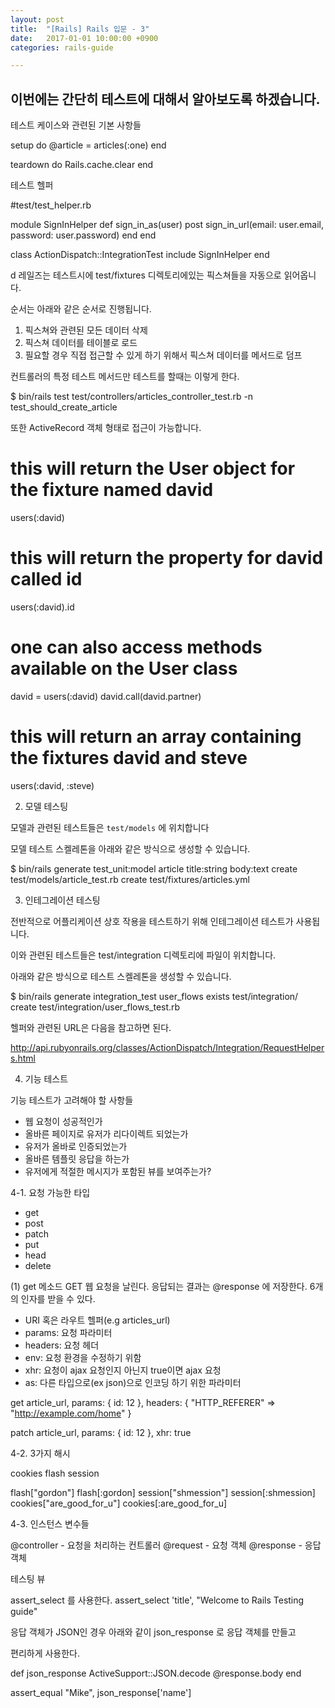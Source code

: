 ```yaml
---
layout: post
title:  "[Rails] Rails 입문 - 3"
date:   2017-01-01 10:00:00 +0900
categories: rails-guide

---
```


이번에는 간단히 테스트에 대해서 알아보도록 하겠습니다.
---------------------------------------------------

테스트 케이스와 관련된 기본 사항들

setup do
    @article = articles(:one)
end

teardown do
   Rails.cache.clear
end

테스트 헬퍼


#test/test_helper.rb

module SignInHelper
  def sign_in_as(user)
    post sign_in_url(email: user.email, password: user.password)
  end
end

class ActionDispatch::IntegrationTest
  include SignInHelper
end

 d
레일즈는 테스트시에 test/fixtures 디렉토리에있는 픽스쳐들을 자동으로 읽어옵니다.

순서는 아래와 같은 순서로 진행됩니다.

1. 픽스쳐와 관련된 모든 데이터 삭제
2. 픽스쳐 데이터를 테이블로 로드
3. 필요할 경우 직접 접근할 수 있게 하기 위해서 픽스쳐 데이터를 메서드로 덤프


컨트롤러의 특정 테스트 메서드만 테스트를 할때는 이렇게 한다.

$ bin/rails test test/controllers/articles_controller_test.rb -n test_should_create_article


또한 ActiveRecord 객체 형태로 접근이 가능합니다.

# this will return the User object for the fixture named david
users(:david)

# this will return the property for david called id
users(:david).id

# one can also access methods available on the User class
david = users(:david)
david.call(david.partner)

# this will return an array containing the fixtures david and steve
users(:david, :steve)

2. 모델 테스팅

모델과 관련된 테스트들은 `test/models` 에 위치합니다

모델 테스트 스켈레톤을 아래와 같은 방식으로 생성할 수 있습니다.

$ bin/rails generate test_unit:model article title:string body:text
create  test/models/article_test.rb
create  test/fixtures/articles.yml


3. 인테그레이션 테스팅

전반적으로 어플리케이션 상호 작용을 테스트하기 위해 인테그레이션 테스트가 사용됩니다.

이와 관련된 테스트들은 test/integration 디렉토리에 파일이 위치합니다.

아래와 같은 방식으로 테스트 스켈레톤을 생성할 수 있습니다.


$ bin/rails generate integration_test user_flows
      exists  test/integration/
      create  test/integration/user_flows_test.rb


헬퍼와 관련된 URL은 다음을 참고하면 된다.

http://api.rubyonrails.org/classes/ActionDispatch/Integration/RequestHelpers.html


4. 기능 테스트

기능 테스트가 고려해야 할 사항들
* 웹 요청이 성공적인가
* 올바른 페이지로 유저가 리다이렉트 되었는가
* 유저가 올바로 인증되었는가
* 올바른 템플릿 응답을 하는가
* 유저에게 적절한 메시지가 포함된 뷰를 보여주는가?

4-1. 요청 가능한 타입

* get
* post
* patch
* put
* head
* delete

(1) get 메소드
GET 웹 요청을 날린다. 응답되는 결과는 @response 에 저장한다.
6개의 인자를 받을 수 있다.

* URI 혹은 라우트 헬퍼(e.g articles_url)
* params: 요청 파라미터
* headers: 요청 헤더
* env: 요청 환경을 수정하기 위함
* xhr: 요청이 ajax 요청인지 아닌지 true이면 ajax 요청
* as: 다른 타입으로(ex json)으로 인코딩 하기 위한 파라미터

get article_url, params: { id: 12 }, headers: { "HTTP_REFERER" => "http://example.com/home" }

patch article_url, params: { id: 12 }, xhr: true


4-2. 3가지 해시

cookies
flash
session

flash["gordon"]               flash[:gordon]
session["shmession"]          session[:shmession]
cookies["are_good_for_u"]     cookies[:are_good_for_u]

4-3. 인스턴스 변수들

@controller - 요청을 처리하는 컨트롤러
@request - 요청 객체
@response - 응답 객체



테스팅 뷰

assert_select 를 사용한다.
assert_select 'title', "Welcome to Rails Testing guide"


응답 객체가 JSON인 경우 아래와 같이 json_response 로 응답 객체를 만들고

편리하게 사용한다.


def json_response
    ActiveSupport::JSON.decode @response.body
end

assert_equal "Mike", json_response['name']

